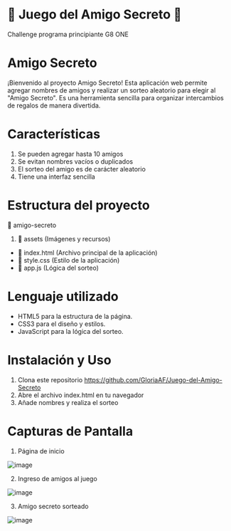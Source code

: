 #  🎁 Juego del Amigo Secreto 🎁
Challenge programa principiante G8 ONE

# Amigo Secreto

¡Bienvenido al proyecto Amigo Secreto! Esta aplicación web permite agregar nombres de amigos y realizar un sorteo aleatorio para elegir al "Amigo Secreto". Es una herramienta sencilla para organizar intercambios de regalos de manera divertida.

# Características

1. Se pueden agregar hasta 10 amigos
2. Se evitan nombres vacíos o duplicados
3. El sorteo del amigo es de carácter aleatorio
4. Tiene una interfaz sencilla

# Estructura del proyecto
🎁 amigo-secreto
1. 📂 assets (Imágenes y recursos)
- 📜 index.html (Archivo principal de la aplicación)
- 📜 style.css   (Estilo de la aplicación)
- 📜 app.js       (Lógica del sorteo)

# Lenguaje utilizado

- HTML5 para la estructura de la página.
- CSS3 para el diseño y estilos.
- JavaScript para la lógica del sorteo.

# Instalación y Uso

1. Clona este repositorio https://github.com/GloriaAF/Juego-del-Amigo-Secreto
2. Abre el archivo index.html en tu navegador
3. Añade nombres y realiza el sorteo 

# Capturas de Pantalla

1. Página de inicio

![image](https://github.com/user-attachments/assets/150115b8-15dd-4754-8dcd-d8453dc7ddfe)

2. Ingreso de amigos al juego

![image](https://github.com/user-attachments/assets/70e03cf7-fc4f-49fe-8398-68edb095a3d0)

3. Amigo secreto sorteado

![image](https://github.com/user-attachments/assets/a8ac66d6-afaf-4511-bea1-3a9b18a80bac)

